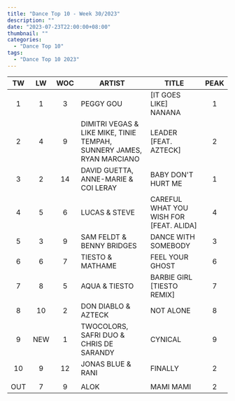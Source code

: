 ```yaml
---
title: "Dance Top 10 - Week 30/2023"
description: ""
date: "2023-07-23T22:00:00+08:00"
thumbnail: ""
categories:
  - "Dance Top 10"
tags:
  - "Dance Top 10 2023"
---
```

<!--more-->
|TW|LW|WOC|ARTIST|TITLE|PEAK|
|:---:|:---:|:---:|---|---|:---:|
|1|1|3|PEGGY GOU|[IT GOES LIKE] NANANA|1|
|2|4|9|DIMITRI VEGAS & LIKE MIKE, TINIE TEMPAH, SUNNERY JAMES, RYAN MARCIANO|LEADER [FEAT. AZTECK]|2|
|3|2|14|DAVID GUETTA, ANNE-MARIE & COI LERAY|BABY DON'T HURT ME|1|
|4|5|6|LUCAS & STEVE|CAREFUL WHAT YOU WISH FOR [FEAT. ALIDA]|4|
|5|3|9|SAM FELDT & BENNY BRIDGES|DANCE WITH SOMEBODY|3|
|6|6|7|TIESTO & MATHAME|FEEL YOUR GHOST|6|
|7|8|5|AQUA & TIESTO|BARBIE GIRL [TIESTO REMIX]|7|
|8|10|2|DON DIABLO & AZTECK|NOT ALONE|8|
|9|NEW|1|TWOCOLORS, SAFRI DUO & CHRIS DE SARANDY|CYNICAL|9|
|10|9|12|JONAS BLUE & RANI|FINALLY|2|
| | | | | | |
|OUT|7|9|ALOK|MAMI MAMI|2|

